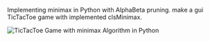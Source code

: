Implementing minimax in Python with AlphaBeta pruning.
make a gui TicTacToe game with implemented clsMinimax.

![TicTacToe Game with minimax Algorithm in Python](https://github.com/farahbakhsh3/minimax_python/blob/master/Cover.png)
